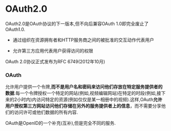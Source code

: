 # OAuth2.0

OAuth2.0是OAuth协议的下一版本,但不向后兼容OAuth 1.0即完全废止了OAuth1.0.

* 通过组织在资源拥有者和HTTP服务商之间的被批准的交互动作代表用户

* 允许第三方应用代表用户获得访问的权限


OAuth 2.0协议正式发布为RFC 6749\(2012年10月\)

### **OAuth**

允许用户提供一个令牌,**而不是用户名和密码来访问他们存放在特定服务提供者的数据**.每一个令牌授权一个特定的网站\(例如,视频编辑网站\)在特定的时段\(例如,接下来的2小时内\)内访问特定的资源\(例如仅仅是某一相册中的视频\).这样,OAuth**允许用户授权第三方网站访问他们存储在另外的服务提供者上的信息**，而不需要分享他们的访问许可或他们数据的所有内容.

OAuth是OpenID的一个补充\(互补\),但是完全不同的服务.



